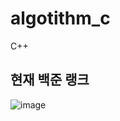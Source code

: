 # algotithm_c
C++ 

## 현재 백준 랭크
![image](https://user-images.githubusercontent.com/19217576/151002933-c411815d-56a6-40d2-b4f3-c77f71552c4f.png)
